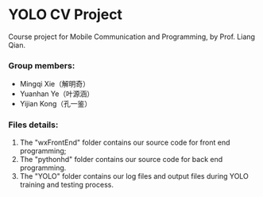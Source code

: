 # YOLO CV Project
Course project for Mobile Communication and Programming, by Prof. Liang Qian.

### Group members:

- Mingqi Xie（解明奇）
- Yuanhan Ye（叶源涵）
- Yijian Kong（孔一鉴）

### Files details:

1. The "wxFrontEnd" folder contains our source code for front end programming;
2. The "pythonhd" folder contains our source code for back end programming.
3. The "YOLO" folder contains our log files and output files during YOLO training and testing process.
